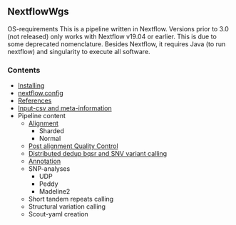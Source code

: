 ## NextflowWgs

OS-requirements
This is a pipeline written in Nextflow. Versions prior to 3.0 (not released) only works with Nextflow v19.04 or earlier. This is due to some deprecated nomenclature. Besides Nextflow, it requires Java (to run nextflow) and singularity to execute all software. 

### Contents
  * [Installing](installing.md)
  * [nextflow.config](config.md)
  * [References](references.md)
  * [Input-csv and meta-information](input_meta_csv.md)
  * Pipeline content
    * [Alignment](alignment.md)
      * Sharded
      * Normal
    * [Post alignment Quality Control](quality.md)
    * [Distributed dedup bqsr and SNV variant calling](snv-calling.md)
    * [Annotation](annotation.md)
    * SNP-analyses
      * UDP
      * Peddy
      * Madeline2
    * Short tandem repeats calling
    * Structural variation calling
    * Scout-yaml creation

